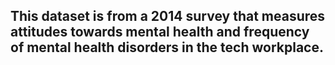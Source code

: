 ## This dataset is from a 2014 survey that measures attitudes towards mental health and frequency of mental health disorders in the tech workplace.
